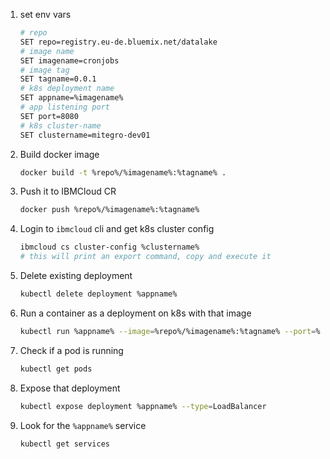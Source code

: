 1. set env vars
    ```bash
    # repo
    SET repo=registry.eu-de.bluemix.net/datalake
    # image name
    SET imagename=cronjobs
    # image tag
    SET tagname=0.0.1
    # k8s deployment name
    SET appname=%imagename%
    # app listening port
    SET port=8080
    # k8s cluster-name
    SET clustername=mitegro-dev01
    ```
1. Build docker image
    ```bash
    docker build -t %repo%/%imagename%:%tagname% .
    ```
1. Push it to IBMCloud CR
    ```bash
    docker push %repo%/%imagename%:%tagname%
    ```
1. Login to `ibmcloud` cli and get k8s cluster config
    ```bash
    ibmcloud cs cluster-config %clustername%
    # this will print an export command, copy and execute it
    ```
1. Delete existing deployment
    ```bash
    kubectl delete deployment %appname%
    ```
1. Run a container as a deployment on k8s with that image
    ```bash
    kubectl run %appname% --image=%repo%/%imagename%:%tagname% --port=%port% --image-pull-policy=Always
    ```
1. Check if a pod is running
    ```bash
    kubectl get pods
    ```
1. Expose that deployment
    ```bash
    kubectl expose deployment %appname% --type=LoadBalancer
    ```
1. Look for the `%appname%` service
    ```bash
    kubectl get services
    ```